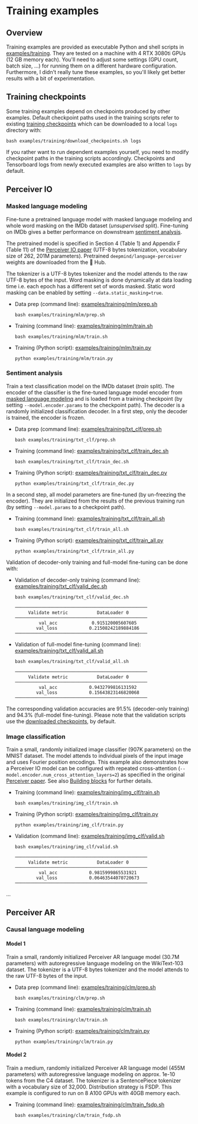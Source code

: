 # Training examples

## Overview

Training examples are provided as executable Python and shell scripts in [examples/training](../examples/training).
They are tested on a machine with 4 RTX 3080ti GPUs (12 GB memory each). You'll need to adjust some settings (GPU
count, batch size, ...) for running them on a different hardware configuration. Furthermore, I didn't really tune
these examples, so you'll likely get better results with a bit of experimentation.

## Training checkpoints

Some training examples depend on checkpoints produced by other examples. Default checkpoint paths used in the training
scripts refer to existing [training checkpoints](pretrained-models.md#training-checkpoints) which can be downloaded to
a local `logs` directory with:

```shell
bash examples/training/download_checkpoints.sh logs
```

If you rather want to run dependent examples yourself, you need to modify checkpoint paths in the training scripts
accordingly. Checkpoints and Tensorboard logs from newly executed examples are also written to `logs` by default.  

## Perceiver IO

### Masked language modeling

Fine-tune a pretrained language model with masked language modeling and whole word masking on the IMDb dataset
(*unsupervised* split). Fine-tuning on IMDb gives a better performance on downstream [sentiment analysis](#sentiment-analysis).

The pretrained model is specified in Section 4 (Table 1) and Appendix F (Table 11) of the
[Perceiver IO paper](https://arxiv.org/abs/2107.14795) (UTF-8 bytes tokenization, vocabulary size of 262, 201M
parameters). Pretrained `deepmind/language-perceiver` weights are downloaded from the 🤗 Hub.

The tokenizer is a UTF-8 bytes tokenizer and the model attends to the raw UTF-8 bytes of the input. Word masking is done
dynamically at data loading time i.e. each epoch has a different set of words masked. Static word masking can be enabled
by setting `--data.static_masking=true`.

- Data prep (command line): [examples/training/mlm/prep.sh](../examples/training/mlm/prep.sh)
  ```shell
  bash examples/training/mlm/prep.sh
  ```

- Training (command line): [examples/training/mlm/train.sh](../examples/training/mlm/train.sh)
  ```shell
  bash examples/training/mlm/train.sh
  ```

- Training (Python script): [examples/training/mlm/train.py](../examples/training/mlm/train.py)
  ```shell
  python examples/training/mlm/train.py
  ```

### Sentiment analysis

Train a text classification model on the IMDb dataset (*train* split). The encoder of the classifier is the fine-tuned
language model encoder from [masked language modeling](#masked-language-modeling) and is loaded from a training checkpoint
(by setting `--model.encoder.params` to the checkpoint path). The decoder is a randomly initialized classification decoder.
In a first step, only the decoder is trained, the encoder is frozen.

- Data prep (command line): [examples/training/txt_clf/prep.sh](../examples/training/txt_clf/prep.sh)
  ```shell
  bash examples/training/txt_clf/prep.sh
  ```

- Training (command line): [examples/training/txt_clf/train_dec.sh](../examples/training/txt_clf/train_dec.sh)
  ```shell
  bash examples/training/txt_clf/train_dec.sh
  ```

- Training (Python script): [examples/training/txt_clf/train_dec.py](../examples/training/txt_clf/train_dec.py)
  ```shell
  python examples/training/txt_clf/train_dec.py
  ```

In a second step, all model parameters are fine-tuned (by un-freezing the encoder). They are initialized from the
results of the previous training run (by setting `--model.params` to a checkpoint path).  

- Training (command line): [examples/training/txt_clf/train_all.sh](../examples/training/txt_clf/train_all.sh)
  ```shell
  bash examples/training/txt_clf/train_all.sh
  ```

- Training (Python script): [examples/training/txt_clf/train_all.py](../examples/training/txt_clf/train_all.py)
  ```shell
  python examples/training/txt_clf/train_all.py
  ```

Validation of decoder-only training and full-model fine-tuning can be done with:

- Validation of decoder-only training (command line): [examples/training/txt_clf/valid_dec.sh](../examples/training/txt_clf/valid_dec.sh)
  ```shell
  bash examples/training/txt_clf/valid_dec.sh
  ```
  ```
  ──────────────────────────────────────────────────
       Validate metric           DataLoader 0
  ──────────────────────────────────────────────────
           val_acc             0.915120005607605
          val_loss            0.21508242189884186
  ──────────────────────────────────────────────────
  ```

- Validation of full-model fine-tuning (command line): [examples/training/txt_clf/valid_all.sh](../examples/training/txt_clf/valid_all.sh)
  ```shell
  bash examples/training/txt_clf/valid_all.sh
  ```
  ```
  ──────────────────────────────────────────────────
       Validate metric           DataLoader 0
  ──────────────────────────────────────────────────
           val_acc            0.9432799816131592
          val_loss            0.15643823146820068
  ──────────────────────────────────────────────────
  ```

The corresponding validation accuracies are 91.5% (decoder-only training) and 94.3% (full-model fine-tuning). Please
note that the validation scripts use the [downloaded checkpoints](#training-checkpoints), by default.  

### Image classification

Train a small, randomly initialized  image classifier (907K parameters) on the MNIST dataset. The model attends
to individual pixels of the input image and uses Fourier position encodings. This example also demonstrates how
a Perceiver IO model can be configured with repeated cross-attention (`--model.encoder.num_cross_attention_layers=2`)
as specified in the original [Perceiver paper](https://arxiv.org/abs/2103.03206). See also [Building blocks](building-blocks.md)
for further details.

- Training (command line): [examples/training/img_clf/train.sh](../examples/training/img_clf/train.sh)
  ```shell
  bash examples/training/img_clf/train.sh
  ```

- Training (Python script): [examples/training/img_clf/train.py](../examples/training/img_clf/train.py)
  ```shell
  python examples/training/img_clf/train.py
  ```

- Validation (command line): [examples/training/img_clf/valid.sh](../examples/training/img_clf/valid.sh)
  ```shell
  bash examples/training/img_clf/valid.sh
  ```
  ```
  ──────────────────────────────────────────────────
       Validate metric           DataLoader 0
  ──────────────────────────────────────────────────
           val_acc            0.9815999865531921
          val_loss            0.06463544070720673
  ──────────────────────────────────────────────────
  ```

...

## Perceiver AR

### Causal language modeling

#### Model 1

Train a small, randomly initialized Perceiver AR language model (30.7M parameters) with autoregressive language
modeling on the WikiText-103 dataset. The tokenizer is a UTF-8 bytes tokenizer and the model attends to the raw
UTF-8 bytes of the input.

- Data prep (command line): [examples/training/clm/prep.sh](../examples/training/clm/prep.sh)
  ```shell
  bash examples/training/clm/prep.sh
  ```

- Training (command line): [examples/training/clm/train.sh](../examples/training/clm/train.sh)
  ```shell
  bash examples/training/clm/train.sh
  ```

- Training (Python script): [examples/training/clm/train.py](../examples/training/clm/train.py)
  ```shell
  python examples/training/clm/train.py
  ```

#### Model 2

Train a medium, randomly initialized Perceiver AR language model (455M parameters) with autoregressive language
modeling on approx. 1e-10 tokens from the C4 dataset. The tokenizer is a SentencePiece tokenizer with a vocabulary
size of 32,000. Distribution strategy is FSDP. This example is configured to run on 8 A100 GPUs with 40GB memory
each.

- Training (command line): [examples/training/clm/train_fsdp.sh](../examples/training/clm/train_fsdp.sh)
  ```shell
  bash examples/training/clm/train_fsdp.sh
  ```
